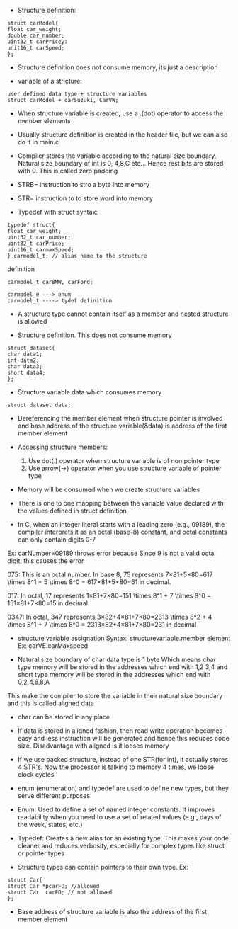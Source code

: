 * Structure definition:
```
struct carModel{
float car_weight;
double car_number;
uint32_t carPricey:
unit16_t carSpeed;
};
```

* Structure definition does not consume memory, its just a description

* variable of a stricture:
```
user defined data type + structure variables
struct carModel + carSuzuki, CarVW;
```

* When structure variable is created, use a .(dot) operator to access the member elements

* Usually structure definition is created in the header file, but we can also do it in main.c

* Compiler stores the variable according to the natural size boundary. Natural size boundary of int is 0, 4,8,C etc... Hence rest bits are stored with 0. This is called zero padding

* STRB= instruction to stro a byte into memory

* STR= instruction to to store word into memory

* Typedef with struct syntax:
```
typedef struct{
float car_weight;
uint32_t car_number;
uint32_t carPrice;
uint16_t carmaxSpeed;
} carmodel_t; // alias name to the structure
```

definition
```
carmodel_t carBMW, carFord;
```

```
carmodel_e ---> enum
carmodel_t ----> tydef definition
```

* A structure type cannot contain itself as a member and nested structure is allowed

* Structure definition. This does not consume memory
```
struct dataset{
char data1;
int data2;
char data3;
short data4;
};
```

* Structure variable data which consumes memory
```
struct dataset data;
```

* Dereferencing the member element when structure pointer is involved and base address of the structure variable(&data) is address of the first member element

* Accessing structure members:
    1. Use dot(.) operator when structure variable is of non pointer type
    2. Use arrow(->) operator when you use structure variable of pointer type

* Memory will be consumed when we create structure variables

* There is one to one mapping between the variable value declared with the values defined in struct definition

* In C, when an integer literal starts with a leading zero (e.g., 09189), the compiler interprets it as an octal (base-8) constant, and octal constants can only contain digits 0-7

Ex: carNumber=09189 throws error because Since 9 is not a valid octal digit, this causes the error

075: This is an octal number. In base 8, 75 represents 7×81+5×80=617 \times 8^1 + 5 \times 8^0 = 617×81+5×80=61 in decimal.

017: In octal, 17 represents 1×81+7×80=151 \times 8^1 + 7 \times 8^0 = 151×81+7×80=15 in decimal.

0347: In octal, 347 represents 3×82+4×81+7×80=2313 \times 8^2 + 4 \times 8^1 + 7 \times 8^0 = 2313×82+4×81+7×80=231 in decimal

* structure variable assignation 
    Syntax: structurevariable.member element
    Ex: carVE.carMaxspeed

* Natural size boundary of char data type is 1 byte
Which means char type memory will be stored in the addresses which end with 1,2 3,4 and short type memory will be stored in the addresses which end with 0,2,4,6,8,A

This make the compiler to store the variable in their natural size boundary and this is called aligned data

* char can be stored in any place

* If data is stored in aligned fashion, then read write operation becomes easy and less instruction will be generated and hence this reduces code size. Disadvantage with aligned is it looses memory

* If we use packed structure, instead of one STR(for int), it actually stores 4 STR's. Now the processor is talking to memory 4 times, we loose clock cycles

* enum (enumeration) and typedef are used to define new types, but they serve different purposes

* Enum: Used to define a set of named integer constants. It improves readability when you need to use a set of related values (e.g., days of the week, states, etc.)

* Typedef: Creates a new alias for an existing type. This makes your code cleaner and reduces verbosity, especially for complex types like struct or pointer types

* Structure types can contain pointers to their own type.
Ex: 
```
struct Car{
struct Car *pcarFO; //allowed
struct Car  carFO; // not allowed
};
```

* Base address of structure variable is also the address of the first member element

